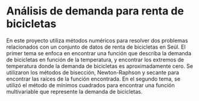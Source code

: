 # Análisis de demanda para renta de bicicletas
En este proyecto utiliza métodos numéricos para resolver dos problemas relacionados con un conjunto de datos de renta de bicicletas en Seúl. El primer tema se enfoca en encontrar una función que describa la demanda de bicicletas en función de la temperatura, y encontrar los extremos de temperatura donde la demanda de bicicletas es aproximadamente cero. Se utilizaron los métodos de bisección, Newton-Raphson y secante para encontrar las raíces de la función encontrada. En el segundo tema, se utilizó el método de mínimos cuadrados para encontrar una función multivariable que represente la demanda de bicicletas.
